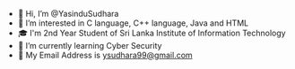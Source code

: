 - 👋 Hi, I’m @YasinduSudhara
- 👀 I’m interested in C language, C++ language, Java and HTML
- 🎓 I'm 2nd Year Student of Sri Lanka Institute of Information Technology
- 🌱 I’m currently learning Cyber Security
- 📧 My Email Address is ysudhara99@gmail.com

<!---
YasinduSudhara/YasinduSudhara is a ✨ special ✨ repository because its `README.md` (this file) appears on your GitHub profile.
You can click the Preview link to take a look at your changes.
--->
